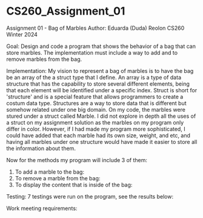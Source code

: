 # CS260_Assignment_01

Assignment 01 - Bag of Marbles
Author: Eduarda (Duda) Reolon
CS260 Winter 2024

Goal: 
Design and code a program that shows the behavior of a bag that can store marbles. The implementation must include a way to add and to remove marbles from the bag. 

Implementation:
My vision to represent a bag of marbles is to have the bag be an array of the a struct type that I define. An array is a type of data structure that has the
capability to store several different elements, being that each element will be identified under a specific index. Struct is short for 'structure' and is a special
feature that allows programmers to create a costum data type. Structures are a way to store data that is different but somehow related under one big domain. On my
code, the marbles were stured under a struct called Marble. I did not explore in depth all the uses of a struct on my assignment solution as the marbles on my
program only differ in color. However, if I had made my program more sophisticated, I could have added that each marble had its own size, weight, and etc, and having
all marbles under one structure would have made it easier to store all the information about them. 

Now for the methods my program will include 3 of them:
  1. To add a marble to the bag:
  2. To remove a marble from the bag:
  3. To display the content that is inside of the bag:

Testing:
7 testings were run on the program, see the results below:

Work meeting requirements:

